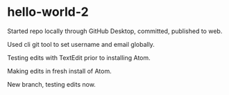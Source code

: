 # hello-world-2

Started repo locally through GitHub Desktop, committed, published to web.

Used cli git tool to set username and email globally.

Testing edits with TextEdit prior to installing Atom.

Making edits in fresh install of Atom.

New branch, testing edits now.
